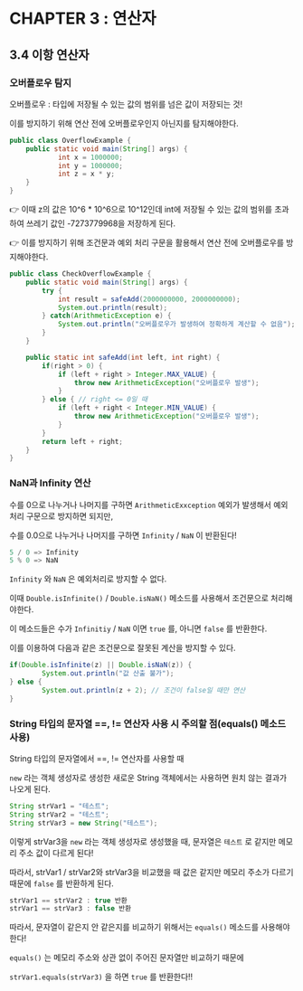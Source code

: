 # CHAPTER 3 : 연산자

## 3.4 이항 연산자

### 오버플로우 탐지

오버플로우 : 타입에 저장될 수 있는 값의 범위를 넘은 값이 저장되는 것!

이를 방지하기 위해 연산 전에 오버플로우인지 아닌지를 탐지해야한다.

```java
public class OverflowExample {
	public static void main(String[] args) {
			int x = 1000000;
			int y = 1000000;
			int z = x * y;
	}
}
```

👉 이때 z의 값은 10^6 * 10^6으로 10^12인데 int에 저장될 수 있는 값의 범위를 초과하여 쓰레기 값인 -7273779968을 저장하게 된다.

👉 이를 방지하기 위해 조건문과 예외 처리 구문을 활용해서 연산 전에 오버플로우를 방지해야한다.

```java
public class CheckOverflowExample {
	public static void main(String[] args) {
		try {
			int result = safeAdd(2000000000, 2000000000);
			System.out.println(result);
		} catch(ArithmeticException e) {
			System.out.println("오버플로우가 발생하여 정확하게 계산할 수 없음");
		}
	}

	public static int safeAdd(int left, int right) {
		if(right > 0) {
			if (left + right > Integer.MAX_VALUE) {
				throw new ArithmeticException("오버플로우 발생");
			}
		} else { // right <= 0일 때 
			if (left + right < Integer.MIN_VALUE) {
				throw new ArithmeticException("오버플로우 발생");
			}
		}
		return left + right;
	}
}
```

### NaN과 Infinity 연산

수를 0으로 나누거나 나머지를 구하면 `ArithmeticExxception` 예외가 발생해서 예외처리 구문으로 방지하면 되지만, 

수를 0.0으로 나누거나 나머지를 구하면 `Infinity` / `NaN` 이 반환된다!

```java
5 / 0 => Infinity
5 % 0 => NaN
```

`Infinity` 와 `NaN` 은 예외처리로 방지할 수 없다.

이때 `Double.isInfinite()` / `Double.isNaN()` 메소드를 사용해서 조건문으로 처리해야한다.

이 메소드들은 수가 `Infinitiy` / `NaN` 이면 `true` 를, 아니면 `false` 를 반환한다.

이를 이용하여 다음과 같은 조건문으로 잘못된 계산을 방지할 수 있다.

```java
if(Double.isInfinite(z) || Double.isNaN(z)) {
		System.out.println("값 산출 불가");
} else {
		System.out.println(z + 2); // 조건이 false일 때만 연산
}
```

### String 타입의 문자열 ==, != 연산자 사용 시 주의할 점(equals() 메소드 사용)

String 타입의 문자열에서 ==, != 연산자를 사용할 때

 `new` 라는 객체 생성자로 생성한 새로운 String 객체에서는 사용하면 원치 않는 결과가 나오게 된다.

```java
String strVar1 = "테스트";
String strVar2 = "테스트";
String strVar3 = new String("테스트");
```

이렇게 strVar3을 `new` 라는 객체 생성자로 생성했을 때, 문자열은 `테스트` 로 같지만 메모리 주소 값이 다르게 된다!

따라서, strVar1 / strVar2와 strVar3을 비교했을 때 값은 같지만 메모리 주소가 다르기 때문에 `false` 를 반환하게 된다.

```java
strVar1 == strVar2 : true 반환
strVar1 == strVar3 : false 반환 
```

따라서, 문자열이 같은지 안 같은지를 비교하기 위해서는 `equals()` 메소드를 사용해야한다!

`equals()` 는 메모리 주소와 상관 없이 주어진 문자열만 비교하기 때문에

`strVar1.equals(strVar3)` 을 하면 `true` 를 반환한다!!